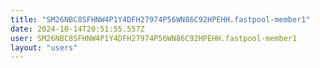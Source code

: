 ```yaml
---
title: "SM26NBC8SFHNW4P1Y4DFH27974P56WN86C92HPEHH.fastpool-member1"
date: 2024-10-14T20:51:55.557Z
user: SM26NBC8SFHNW4P1Y4DFH27974P56WN86C92HPEHH.fastpool-member1
layout: "users"
---
```

    